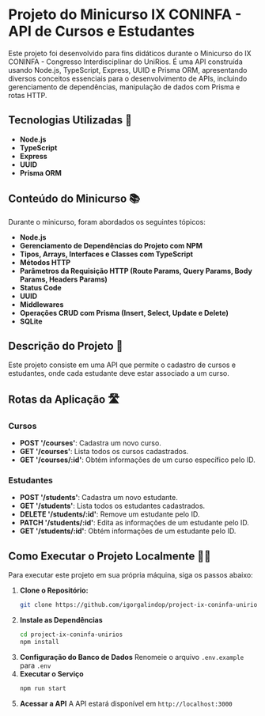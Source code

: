 # Projeto do Minicurso IX CONINFA - API de Cursos e Estudantes

Este projeto foi desenvolvido para fins didáticos durante o Minicurso do IX CONINFA - Congresso Interdisciplinar do UniRios. É uma API construída usando Node.js, TypeScript, Express, UUID e Prisma ORM, apresentando diversos conceitos essenciais para o desenvolvimento de APIs, incluindo gerenciamento de dependências, manipulação de dados com Prisma e rotas HTTP.

## Tecnologias Utilizadas 🚀

- **Node.js**
- **TypeScript**
- **Express**
- **UUID**
- **Prisma ORM**

## Conteúdo do Minicurso 📚

Durante o minicurso, foram abordados os seguintes tópicos:

- **Node.js**
- **Gerenciamento de Dependências do Projeto com NPM**
- **Tipos, Arrays, Interfaces e Classes com TypeScript**
- **Métodos HTTP**
- **Parâmetros da Requisição HTTP (Route Params, Query Params, Body Params, Headers Params)**
- **Status Code**
- **UUID**
- **Middlewares**
- **Operações CRUD com Prisma (Insert, Select, Update e Delete)**
- **SQLite**

## Descrição do Projeto 📖

Este projeto consiste em uma API que permite o cadastro de cursos e estudantes, onde cada estudante deve estar associado a um curso.

## Rotas da Aplicação 🛣️

### Cursos

- **POST '/courses'**: Cadastra um novo curso.
- **GET '/courses'**: Lista todos os cursos cadastrados.
- **GET '/courses/:id'**: Obtém informações de um curso específico pelo ID.

### Estudantes

- **POST '/students'**: Cadastra um novo estudante.
- **GET '/students'**: Lista todos os estudantes cadastrados.
- **DELETE '/students/:id'**: Remove um estudante pelo ID.
- **PATCH '/students/:id'**: Edita as informações de um estudante pelo ID.
- **GET '/students/:id'**: Obtém informações de um estudante pelo ID.

## Como Executar o Projeto Localmente 🏃‍♂️

Para executar este projeto em sua própria máquina, siga os passos abaixo:

1. **Clone o Repositório:**
   ```bash
   git clone https://github.com/igorgalindop/project-ix-coninfa-unirios.git
   ```
2. **Instale as Dependências**
   ```bash
   cd project-ix-coninfa-unirios
   npm install
   ```
3. **Configuração do Banco de Dados**
   Renomeie o arquivo `.env.example` para `.env`
4. **Executar o Serviço**
   ```bash
   npm run start
   ```
5. **Acessar a API**
   A API estará disponível em `http://localhost:3000`
